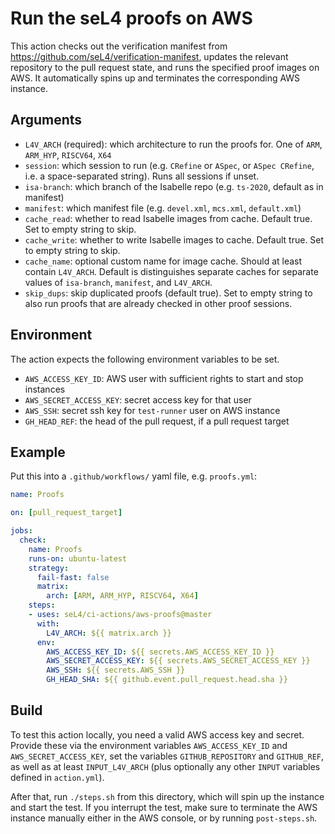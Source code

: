 <!--
  Copyright 2021, Proofcraft Pty Ltd

  SPDX-License-Identifier: CC-BY-SA-4.0
-->

# Run the seL4 proofs on AWS

This action checks out the verification manifest from
<https://github.com/seL4/verification-manifest>, updates the relevant repository
to the pull request state, and runs the specified proof images on AWS. It
automatically spins up and terminates the corresponding AWS instance.

## Arguments

- `L4V_ARCH` (required): which architecture to run the proofs for. One of `ARM`,
                 `ARM_HYP`, `RISCV64`, `X64`
- `session`:     which session to run (e.g. `CRefine` or `ASpec`, or `ASpec
                 CRefine`, i.e. a space-separated string). Runs all sessions if
                 unset.
- `isa-branch`:  which branch of the Isabelle repo (e.g. `ts-2020`, default as in
                 manifest)
- `manifest`:    which manifest file (e.g. `devel.xml`, `mcs.xml`, `default.xml`)
- `cache_read`:  whether to read Isabelle images from cache. Default true. Set to
                 empty string to skip.
- `cache_write`: whether to write Isabelle images to cache. Default true. Set to
                 empty string to skip.
- `cache_name`:  optional custom name for image cache. Should at least contain
                 `L4V_ARCH`. Default is distinguishes separate caches for separate
                 values of `isa-branch`, `manifest`, and `L4V_ARCH`.
- `skip_dups`:   skip duplicated proofs (default true).
                 Set to empty string to also run proofs that are already checked
                 in other proof sessions.

## Environment

The action expects the following environment variables to be set.

- `AWS_ACCESS_KEY_ID`: AWS user with sufficient rights to start and stop instances
- `AWS_SECRET_ACCESS_KEY`: secret access key for that user
- `AWS_SSH`: secret ssh key for `test-runner` user on AWS instance
- `GH_HEAD_REF`: the head of the pull request, if a pull request target

## Example

Put this into a `.github/workflows/` yaml file, e.g. `proofs.yml`:

```yaml
name: Proofs

on: [pull_request_target]

jobs:
  check:
    name: Proofs
    runs-on: ubuntu-latest
    strategy:
      fail-fast: false
      matrix:
        arch: [ARM, ARM_HYP, RISCV64, X64]
    steps:
    - uses: seL4/ci-actions/aws-proofs@master
      with:
        L4V_ARCH: ${{ matrix.arch }}
      env:
        AWS_ACCESS_KEY_ID: ${{ secrets.AWS_ACCESS_KEY_ID }}
        AWS_SECRET_ACCESS_KEY: ${{ secrets.AWS_SECRET_ACCESS_KEY }}
        AWS_SSH: ${{ secrets.AWS_SSH }}
        GH_HEAD_SHA: ${{ github.event.pull_request.head.sha }}
```

## Build

To test this action locally, you need a valid AWS access key and secret. Provide
these via the environment variables `AWS_ACCESS_KEY_ID` and
`AWS_SECRET_ACCESS_KEY`, set the variables `GITHUB_REPOSITORY` and `GITHUB_REF`,
as well as at least `INPUT_L4V_ARCH` (plus optionally any other `INPUT`
variables defined in `action.yml`).

After that, run `./steps.sh` from this directory, which will spin up the
instance and start the test. If you interrupt the test, make sure to terminate
the AWS instance manually either in the AWS console, or by running
`post-steps.sh`.
